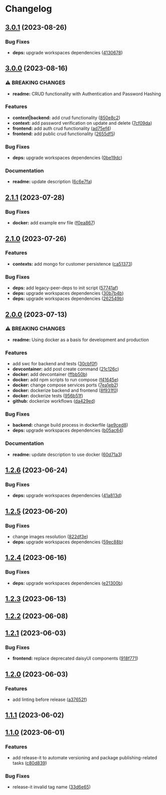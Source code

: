 # Changelog

## [3.0.1](https://github.com/bastean/codexts/compare/v3.0.0...v3.0.1) (2023-08-26)

### Bug Fixes

- **deps:** upgrade workspaces dependencies ([4130678](https://github.com/bastean/codexts/commit/4130678e207dc60db329622d8f03f2c255728df1))

## [3.0.0](https://github.com/bastean/codexts/compare/v2.1.1...v3.0.0) (2023-08-16)

### ⚠ BREAKING CHANGES

- **readme:** CRUD functionality with Authentication and Password Hashing

### Features

- **context|backend:** add crud functionality ([850e8c2](https://github.com/bastean/codexts/commit/850e8c2966deabcd196070ebe4cac573d51d89c3))
- **context:** add password verification on update and delete ([7cf09da](https://github.com/bastean/codexts/commit/7cf09daa624f7658d760d9cd6298d68893a43cf7))
- **frontend:** add auth crud functionality ([ad75ef4](https://github.com/bastean/codexts/commit/ad75ef43f780b590b8f306148ef3325ea55af19d))
- **frontend:** add public crud functionality ([2655df5](https://github.com/bastean/codexts/commit/2655df526cc387e178694801ec0139b713fcff52))

### Bug Fixes

- **deps:** upgrade workspaces dependencies ([0be19dc](https://github.com/bastean/codexts/commit/0be19dc13a85f0a5edb0263ec1c273b3dce8c16f))

### Documentation

- **readme:** update description ([6c6e7fa](https://github.com/bastean/codexts/commit/6c6e7fa1a48e1ef1a912c671c41026e85fdc8db2))

## [2.1.1](https://github.com/bastean/codexts/compare/v2.1.0...v2.1.1) (2023-07-28)

### Bug Fixes

- **docker:** add example env file ([f0ea867](https://github.com/bastean/codexts/commit/f0ea867a58b6f6c6c4a9c51c23313f6fbd9120c7))

## [2.1.0](https://github.com/bastean/codexts/compare/v2.0.0...v2.1.0) (2023-07-26)

### Features

- **contexts:** add mongo for customer persistence ([ca51373](https://github.com/bastean/codexts/commit/ca5137342f28ef9d5cb35b482eef9ced5aa7eb1c))

### Bug Fixes

- **deps:** add legacy-peer-deps to init script ([57741af](https://github.com/bastean/codexts/commit/57741af89ae56702ce05f90f2f68ea702486e4b1))
- **deps:** upgrade workspaces dependencies ([30b7b4b](https://github.com/bastean/codexts/commit/30b7b4bd97ad7cffbba5ffa4ed6796fdc50e8c5c))
- **deps:** upgrade workspaces dependencies ([262549b](https://github.com/bastean/codexts/commit/262549bac99f175db3371ded93b3259dc7dcde4e))

## [2.0.0](https://github.com/bastean/codexts/compare/v1.2.6...v2.0.0) (2023-07-13)

### ⚠ BREAKING CHANGES

- **readme:** Using docker as a basis for development and production

### Features

- add swc for backend and tests ([30cbf0f](https://github.com/bastean/codexts/commit/30cbf0f1e7fa1baf3f3f75787e6b2b1788ba5002))
- **devcontainer:** add post create command ([21c126c](https://github.com/bastean/codexts/commit/21c126c008204ad073b8ee03cb2f69af6816e083))
- **docker:** add devcontainer ([ffbb50b](https://github.com/bastean/codexts/commit/ffbb50bd3f28fe46f2587c6ab727c41f0b219d03))
- **docker:** add npm scripts to run compose ([f41645e](https://github.com/bastean/codexts/commit/f41645ed90758662c443709f47baa3bb32984f6c))
- **docker:** change compose services ports ([7ea1eb2](https://github.com/bastean/codexts/commit/7ea1eb242a93885533eafb16df49ac90cd52bab4))
- **docker:** dockerize backend and frontend ([8f931f0](https://github.com/bastean/codexts/commit/8f931f0db8b0bfb6ca50ed99e9f8b8bdd4d30857))
- **docker:** dockerize tests ([956b51f](https://github.com/bastean/codexts/commit/956b51f6bf5ca2dbe449c71cce53cfddab78b6dd))
- **github:** dockerize workflows ([da429ed](https://github.com/bastean/codexts/commit/da429ed8004bb9858ecb798e599fe3a38e8239f3))

### Bug Fixes

- **backend:** change build process in dockerfile ([ae9ced8](https://github.com/bastean/codexts/commit/ae9ced84dcccabe2165a8a08d09d283405cdb31e))
- **deps:** upgrade workspaces dependencies ([b05ac64](https://github.com/bastean/codexts/commit/b05ac64fd124667e75d67d4ad53718f80d45462a))

### Documentation

- **readme:** update description to use docker ([60d71a3](https://github.com/bastean/codexts/commit/60d71a38597ad57e1b0cc6c1b7a1b97b71a0eec4))

## [1.2.6](https://github.com/bastean/codexts/compare/v1.2.5...v1.2.6) (2023-06-24)

### Bug Fixes

- **deps:** upgrade workspaces dependencies ([41a813d](https://github.com/bastean/codexts/commit/41a813d7e69b5a56ec4b794242a4864a9c1a9309))

## [1.2.5](https://github.com/bastean/codexts/compare/v1.2.4...v1.2.5) (2023-06-20)

### Bug Fixes

- change images resolution ([822df3e](https://github.com/bastean/codexts/commit/822df3ecb8b302bd66f02cda61d0e92dcab66285))
- **deps:** upgrade workspaces dependencies ([59ec88b](https://github.com/bastean/codexts/commit/59ec88bd63beeb3f6f6ca545cc229b061563ebe4))

## [1.2.4](https://github.com/bastean/codexts/compare/v1.2.3...v1.2.4) (2023-06-16)

### Bug Fixes

- **deps:** upgrade workspaces dependencies ([e21300b](https://github.com/bastean/codexts/commit/e21300bb98e37b400484013c970cc9ca8a191ea0))

## [1.2.3](https://github.com/bastean/codexts/compare/v1.2.2...v1.2.3) (2023-06-13)

## [1.2.2](https://github.com/bastean/codexts/compare/v1.2.1...v1.2.2) (2023-06-08)

## [1.2.1](https://github.com/bastean/codexts/compare/v1.2.0...v1.2.1) (2023-06-03)

### Bug Fixes

- **frontend:** replace deprecated daisyUI components ([918f771](https://github.com/bastean/codexts/commit/918f7711984d40bc1f842658cc884e7468787c3f))

## [1.2.0](https://github.com/bastean/codexts/compare/v1.1.1...v1.2.0) (2023-06-03)

### Features

- add linting before release ([a37652f](https://github.com/bastean/codexts/commit/a37652f33cecf8ea7d6697faa44cf6b0a6c031b2))

## [1.1.1](https://github.com/bastean/codexts/compare/v1.1.0...v1.1.1) (2023-06-02)

## [1.1.0](https://github.com/bastean/codexts/compare/v1.0.0...v1.1.0) (2023-06-01)

### Features

- add release-it to automate versioning and package publishing-related tasks ([c80d839](https://github.com/bastean/codexts/commit/c80d8391e41e366726d404b0ee5885dc688c7b49))

### Bug Fixes

- release-it invalid tag name ([33d6e65](https://github.com/bastean/codexts/commit/33d6e6507e10ce7b8fa30744c84b185084976338))
